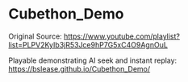 # Cubethon_Demo

Original Source:
https://www.youtube.com/playlist?list=PLPV2KyIb3jR53Jce9hP7G5xC4O9AgnOuL

Playable demonstrating AI seek and instant replay:
https://bslease.github.io/Cubethon_Demo/
